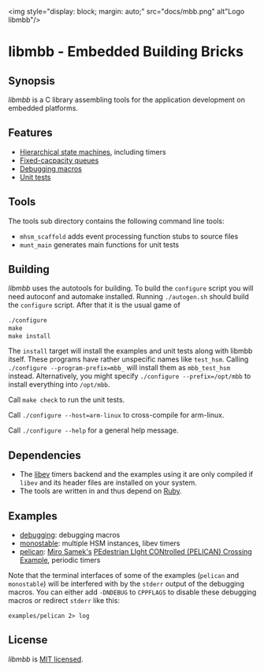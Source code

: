 <img style="display: block; margin: auto;" src="docs/mbb.png" alt"Logo libmbb"/>

libmbb - Embedded Building Bricks
=================================

Synopsis
--------

*libmbb* is a C library assembling tools for the application development on
embedded platforms.

Features
--------

* [Hierarchical state machines](docs/HSM.md), including timers
* [Fixed-cacpacity queues](docs/Queue.md)
* [Debugging macros](docs/Debug.md)
* [Unit tests](docs/Test.md)

Tools
-----

The tools sub directory contains the following command line tools:

* `mhsm_scaffold` adds event processing function stubs to source files
* `munt_main` generates main functions for unit tests

Building
--------

*libmbb* uses the autotools for building. To build the `configure` script you
will need autoconf and automake installed. Running `./autogen.sh` should build
the `configure` script. After that it is the usual game of

	./configure
	make
	make install

The `install` target will install the examples and unit tests along with libmbb
itself. These programs have rather unspecific names like `test_hsm`. Calling
`./configure --program-prefix=mbb_` will install them as `mbb_test_hsm`
instead. Alternatively, you might specify `./configure --prefix=/opt/mbb` to
install everything into `/opt/mbb`.

Call `make check` to run the unit tests.

Call `./configure --host=arm-linux` to cross-compile for arm-linux.

Call `./configure --help` for a general help message.

Dependencies
------------

* The [libev](http://software.schmorp.de/pkg/libev.html) timers backend and the
  examples using it are only compiled if `libev` and its header files are
  installed on your system.
* The tools are written in and thus depend on
  [Ruby](https://www.ruby-lang.org/).

Examples
--------

* [debugging](examples/debugging.c): debugging macros
* [monostable](examples/monostable.c): multiple HSM instances, libev timers
* [pelican](examples/pelican.c): [Miro Samek's](http://www.state-machine.com/)
  [PEdestrian LIght CONtrolled (PELICAN) Crossing
  Example](http://www.state-machine.com/resources/AN_PELICAN.pdf), periodic
  timers

Note that the terminal interfaces of some of the examples (`pelican` and
`monostable`) will be interfered with by the `stderr` output of the debugging
macros. You can either add `-DNDEBUG` to `CPPFLAGS` to disable these debugging
macros or redirect `stderr` like this:

	examples/pelican 2> log 

License
-------

*libmbb* is [MIT licensed](LICENSE.txt).
